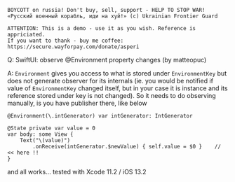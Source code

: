 ```
BOYCOTT on russia! Don't buy, sell, support - HELP TO STOP WAR!
«Русский военный корабль, иди на хуй!» (c) Ukrainian Frontier Guard

ATTENTION: This is a demo - use it as you wish. Reference is appriciated.
If you want to thank - buy me coffee: https://secure.wayforpay.com/donate/asperi
```

Q: SwiftUI: observe @Environment property changes (by matteopuc)

A: `Environment` gives you access to what is stored under `EnvironmentKey` but does 
not generate observer for its internals (ie. you would be notified if value of 
`EnvironmentKey` changed itself, but in your case it is instance and its reference 
stored under key is not changed). So it needs to do observing manually, is you have 
publisher there, like below

    @Environment(\.intGenerator) var intGenerator: IntGenerator
    
    @State private var value = 0
    var body: some View {
        Text("\(value)")
            .onReceive(intGenerator.$newValue) { self.value = $0 }    // << here !!
    }

and all works... tested with Xcode 11.2 / iOS 13.2
